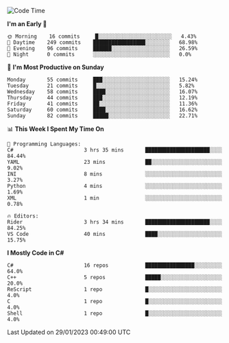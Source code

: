 <!--START_SECTION:waka-->
![Code Time](http://img.shields.io/badge/Code%20Time-892%20hrs%2057%20mins-blue)

**I'm an Early 🐤** 

```text
🌞 Morning    16 commits     █░░░░░░░░░░░░░░░░░░░░░░░░   4.43% 
🌆 Daytime    249 commits    █████████████████░░░░░░░░   68.98% 
🌃 Evening    96 commits     ██████░░░░░░░░░░░░░░░░░░░   26.59% 
🌙 Night      0 commits      ░░░░░░░░░░░░░░░░░░░░░░░░░   0.0%

```
📅 **I'm Most Productive on Sunday** 

```text
Monday       55 commits     ███░░░░░░░░░░░░░░░░░░░░░░   15.24% 
Tuesday      21 commits     █░░░░░░░░░░░░░░░░░░░░░░░░   5.82% 
Wednesday    58 commits     ████░░░░░░░░░░░░░░░░░░░░░   16.07% 
Thursday     44 commits     ███░░░░░░░░░░░░░░░░░░░░░░   12.19% 
Friday       41 commits     ██░░░░░░░░░░░░░░░░░░░░░░░   11.36% 
Saturday     60 commits     ████░░░░░░░░░░░░░░░░░░░░░   16.62% 
Sunday       82 commits     █████░░░░░░░░░░░░░░░░░░░░   22.71%

```


📊 **This Week I Spent My Time On** 

```text
💬 Programming Languages: 
C#                       3 hrs 35 mins       █████████████████████░░░░   84.44% 
YAML                     23 mins             ██░░░░░░░░░░░░░░░░░░░░░░░   9.02% 
INI                      8 mins              ░░░░░░░░░░░░░░░░░░░░░░░░░   3.27% 
Python                   4 mins              ░░░░░░░░░░░░░░░░░░░░░░░░░   1.69% 
XML                      1 min               ░░░░░░░░░░░░░░░░░░░░░░░░░   0.78%

🔥 Editors: 
Rider                    3 hrs 34 mins       █████████████████████░░░░   84.25% 
VS Code                  40 mins             ████░░░░░░░░░░░░░░░░░░░░░   15.75%

```

**I Mostly Code in C#** 

```text
C#                       16 repos            ████████████████░░░░░░░░░   64.0% 
C++                      5 repos             █████░░░░░░░░░░░░░░░░░░░░   20.0% 
ReScript                 1 repo              █░░░░░░░░░░░░░░░░░░░░░░░░   4.0% 
C                        1 repo              █░░░░░░░░░░░░░░░░░░░░░░░░   4.0% 
Shell                    1 repo              █░░░░░░░░░░░░░░░░░░░░░░░░   4.0%

```



 Last Updated on 29/01/2023 00:49:00 UTC
<!--END_SECTION:waka-->
